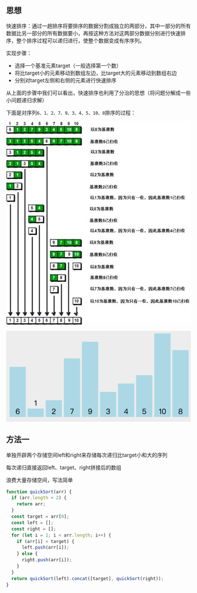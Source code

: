 <!--
 * @Descripttion: 
 * @version: 1.0.0
 * @Author: jimmiezhou
 * @Date: 2019-12-23 17:31:34
 * @LastEditors  : jimmiezhou
 * @LastEditTime : 2019-12-23 18:21:24
 -->
## 思想

快速排序：通过一趟排序将要排序的数据分割成独立的两部分，其中一部分的所有数据比另一部分的所有数据要小，再按这种方法对这两部分数据分别进行快速排序，整个排序过程可以递归进行，使整个数据变成有序序列。

实现步骤：

- 选择一个基准元素target（一般选择第一个数）
- 将比target小的元素移动到数组左边，比target大的元素移动到数组右边
- 分别对target左侧和右侧的元素进行快速排序

从上面的步骤中我们可以看出，快速排序也利用了分治的思想（将问题分解成一些小问题递归求解）

下面是对序列```6、1、2、7、9、3、4、5、10、8```排序的过程：

![快速排序](./imgs/3.jpg)

![快速排序](./imgs/4.gif)

## 方法一

单独开辟两个存储空间left和right来存储每次递归比target小和大的序列

每次递归直接返回left、target、right拼接后的数组

浪费大量存储空间，写法简单

```javascript
function quickSort(arr) {
  if (arr.length < 2) {
    return arr;
  }
  const target = arr[0];
  const left = [];
  const right = [];
  for (let i = 1; i < arr.length; i++) {
    if (arr[i] < target) {
      left.push(arr[i]);
    } else {
      right.push(arr[i]);
    }
  }
  return quickSort(left).concat([target], quickSort(right));
}
```


